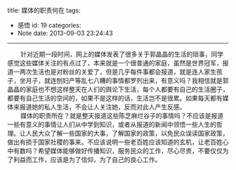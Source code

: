 title: 媒体的职责何在
tags:
  - 感悟
id: 19
categories:
  - Note
date: 2013-09-03 23:24:43
---

<div style="font-size: 14px;"><span style="padding-left: 30px;">针对近期一段时间，网上的媒体发表了很多关于郭晶晶的生活的琐事，同学感觉这些媒体关注的有点过了，本来就是一个很普通的家庭，虽然是世界冠军，报道一两次生活也是对粉丝的关爱了，但是几乎每件事都会报道，就是连人家生孩子，坐月子，就连刨妇产等乱七八糟的事情都罗列出来，有意义吗？我相信就是郭晶晶的家庭也不想这样整天在人们的舆论下生活，每个人都要有自己的生活圈子，都要有自己生活的空间的，如果不是这样的话，生活岂不是很累。如果每天都有媒体来报道她的私人生活，不会让人关注她，反而对此人产生反感。</span></div>

<div style="font-size: 14px;"><span style="padding-left: 30px;">媒体的职责所在？就是整天报道这些陈芝麻烂谷子的事情吗？不应该是报道一些有意义的事情让人们从中学到知识，或者从报道的新闻中领悟一些人生的哲理。让人民大众了解一些国家的大事，了解国家的政策，以免民众误读国家政策，做出有损于国家社稷的事来。不应该说明一些老百姓应该知道的玄机，让老百姓心中有数吗？希望媒体能够做好传播知识，服务民众的工作，尽心尽责，不要仅仅为了利益而工作，应该是为了信仰，为了自己的良心工作。</span></div>
